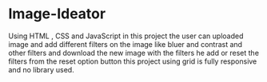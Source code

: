# Image-Ideator
Using HTML , CSS and JavaScript in this project the user can uploaded image and add different filters on the image like bluer and contrast and other filters and download the new image with the filters he add or reset the filters from the reset option button this project using grid is fully responsive and no library used.
